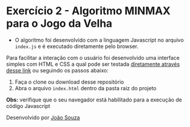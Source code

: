 # Exercício 2 - Algoritmo MINMAX para o Jogo da Velha

- O algoritmo foi desenvolvido com a linguagem Javascript no arquivo `index.js` e é executado diretamente pelo browser.

Para facilitar a interação com o usuário foi desenvolvido uma interface simples com HTML e CSS a qual pode ser testada  [diretamente através desse link](https://jvictor97.github.io/PEL201-Ex-2/) ou seguindo os passos abaixo:

1. Faça o clone ou download desse repositório
2. Abra o arquivo `index.html` dentro da pasta raiz do projeto

**Obs:** verifique que o seu navegador está habilitado para a execução de código Javascript

Desenvolvido por [João Souza](https://github.com/Jvictor97)

